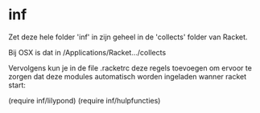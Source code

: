 inf
===

Zet deze hele folder 'inf' in zijn geheel in de 'collects' folder van Racket.

Bij OSX is dat in /Applications/Racket.../collects

Vervolgens kun je in de file .racketrc deze regels toevoegen om ervoor te zorgen dat deze modules automatisch worden ingeladen wanner racket start:

(require inf/lilypond)
(require inf/hulpfuncties)
